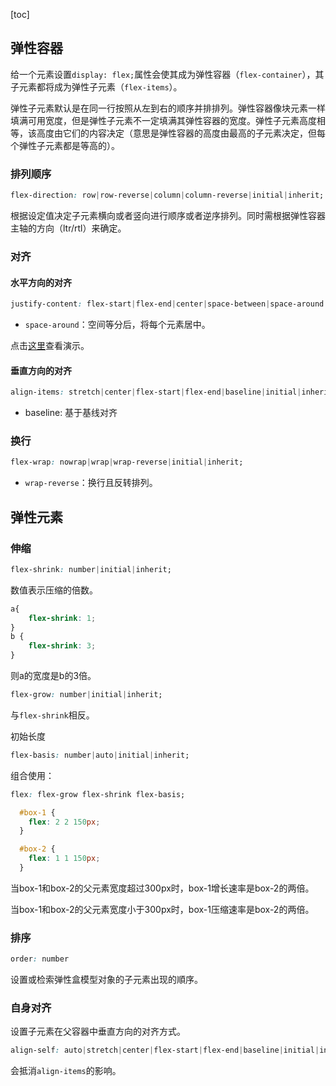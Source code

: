 [toc]

## 弹性容器

给一个元素设置`display: flex;`属性会使其成为弹性容器（`flex-container`），其子元素都将成为弹性子元素（`flex-items`）。

弹性子元素默认是在同一行按照从左到右的顺序并排排列。弹性容器像块元素一样填满可用宽度，但是弹性子元素不一定填满其弹性容器的宽度。弹性子元素高度相等，该高度由它们的内容决定（意思是弹性容器的高度由最高的子元素决定，但每个弹性子元素都是等高的）。

### 排列顺序

```css
flex-direction: row|row-reverse|column|column-reverse|initial|inherit;
```

根据设定值决定子元素横向或者竖向进行顺序或者逆序排列。同时需根据弹性容器主轴的方向（ltr/rtl）来确定。

### 对齐

#### 水平方向的对齐

```css
justify-content: flex-start|flex-end|center|space-between|space-around|initial|inherit;
```

- `space-around`：空间等分后，将每个元素居中。

点击[这里](https://www.runoob.com/try/playit.php?f=playcss_justify-content&preval=space-between)查看演示。

#### 垂直方向的对齐

```css
align-items: stretch|center|flex-start|flex-end|baseline|initial|inherit;
```

- baseline: 基于基线对齐

### 换行

```css
flex-wrap: nowrap|wrap|wrap-reverse|initial|inherit;
```

- `wrap-reverse`：换行且反转排列。

## 弹性元素

### 伸缩

```css
flex-shrink: number|initial|inherit;
```

数值表示压缩的倍数。

```css
a{
    flex-shrink: 1;
}
b {
    flex-shrink: 3;
}
```

则a的宽度是b的3倍。

```css
flex-grow: number|initial|inherit;
```

与`flex-shrink`相反。

初始长度

```css
flex-basis: number|auto|initial|inherit;
```

组合使用：

```css
flex: flex-grow flex-shrink flex-basis;
```

```css
  #box-1 {
    flex: 2 2 150px;
  }

  #box-2 {
    flex: 1 1 150px;
  }
```

当box-1和box-2的父元素宽度超过300px时，box-1增长速率是box-2的两倍。

当box-1和box-2的父元素宽度小于300px时，box-1压缩速率是box-2的两倍。

### 排序

```css
order: number 
```

设置或检索弹性盒模型对象的子元素出现的順序。

### 自身对齐

设置子元素在父容器中垂直方向的对齐方式。

```css
align-self: auto|stretch|center|flex-start|flex-end|baseline|initial|inherit;
```

会抵消`align-items`的影响。